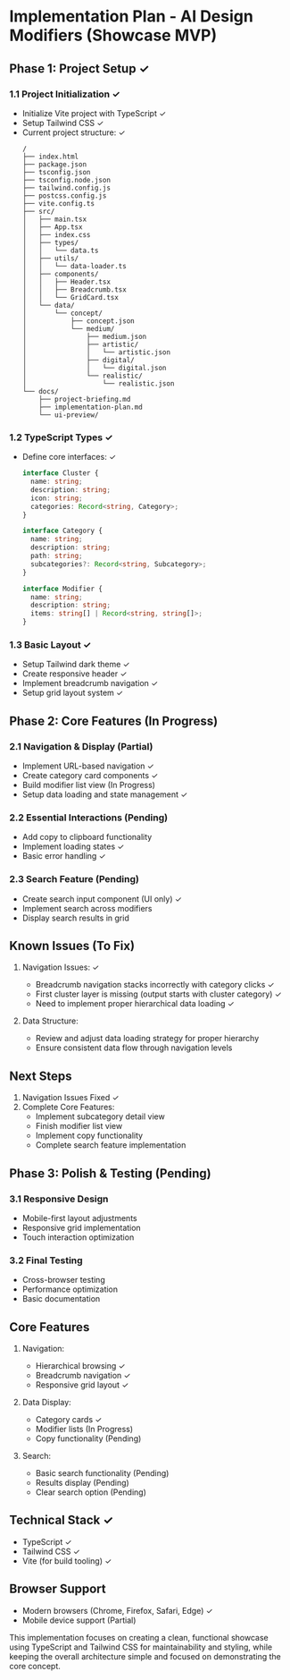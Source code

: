 # Implementation Plan - AI Design Modifiers (Showcase MVP)

## Phase 1: Project Setup ✓
### 1.1 Project Initialization ✓
- Initialize Vite project with TypeScript ✓
- Setup Tailwind CSS ✓
- Current project structure: ✓
  ```
  /
  ├── index.html
  ├── package.json
  ├── tsconfig.json
  ├── tsconfig.node.json
  ├── tailwind.config.js
  ├── postcss.config.js
  ├── vite.config.ts
  ├── src/
  │   ├── main.tsx
  │   ├── App.tsx
  │   ├── index.css
  │   ├── types/
  │   │   └── data.ts
  │   ├── utils/
  │   │   └── data-loader.ts
  │   ├── components/
  │   │   ├── Header.tsx
  │   │   ├── Breadcrumb.tsx
  │   │   └── GridCard.tsx
  │   └── data/
  │       └── concept/
  │           ├── concept.json
  │           └── medium/
  │               ├── medium.json
  │               ├── artistic/
  │               │   └── artistic.json
  │               ├── digital/
  │               │   └── digital.json
  │               └── realistic/
  │                   └── realistic.json
  └── docs/
      ├── project-briefing.md
      ├── implementation-plan.md
      └── ui-preview/
  ```

### 1.2 TypeScript Types ✓
- Define core interfaces: ✓
  ```typescript
  interface Cluster {
    name: string;
    description: string;
    icon: string;
    categories: Record<string, Category>;
  }

  interface Category {
    name: string;
    description: string;
    path: string;
    subcategories?: Record<string, Subcategory>;
  }

  interface Modifier {
    name: string;
    description: string;
    items: string[] | Record<string, string[]>;
  }
  ```

### 1.3 Basic Layout ✓
- Setup Tailwind dark theme ✓
- Create responsive header ✓
- Implement breadcrumb navigation ✓
- Setup grid layout system ✓

## Phase 2: Core Features (In Progress)
### 2.1 Navigation & Display (Partial)
- Implement URL-based navigation ✓
- Create category card components ✓
- Build modifier list view (In Progress)
- Setup data loading and state management ✓

### 2.2 Essential Interactions (Pending)
- Add copy to clipboard functionality
- Implement loading states ✓
- Basic error handling ✓

### 2.3 Search Feature (Pending)
- Create search input component (UI only) ✓
- Implement search across modifiers
- Display search results in grid

## Known Issues (To Fix)
1. Navigation Issues: ✓
   - Breadcrumb navigation stacks incorrectly with category clicks ✓
   - First cluster layer is missing (output starts with cluster category) ✓
   - Need to implement proper hierarchical data loading ✓

2. Data Structure:
   - Review and adjust data loading strategy for proper hierarchy
   - Ensure consistent data flow through navigation levels

## Next Steps
1. Navigation Issues Fixed ✓
2. Complete Core Features:
   - Implement subcategory detail view
   - Finish modifier list view
   - Implement copy functionality
   - Complete search feature implementation

## Phase 3: Polish & Testing (Pending)
### 3.1 Responsive Design
- Mobile-first layout adjustments
- Responsive grid implementation
- Touch interaction optimization

### 3.2 Final Testing
- Cross-browser testing
- Performance optimization
- Basic documentation

## Core Features
1. Navigation:
   - Hierarchical browsing ✓
   - Breadcrumb navigation ✓
   - Responsive grid layout ✓

2. Data Display:
   - Category cards ✓
   - Modifier lists (In Progress)
   - Copy functionality (Pending)

3. Search:
   - Basic search functionality (Pending)
   - Results display (Pending)
   - Clear search option (Pending)

## Technical Stack ✓
- TypeScript ✓
- Tailwind CSS ✓
- Vite (for build tooling) ✓

## Browser Support
- Modern browsers (Chrome, Firefox, Safari, Edge) ✓
- Mobile device support (Partial)

This implementation focuses on creating a clean, functional showcase using TypeScript and Tailwind CSS for maintainability and styling, while keeping the overall architecture simple and focused on demonstrating the core concept.

